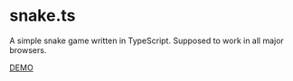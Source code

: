 # snake.ts

A simple snake game written in TypeScript. Supposed to work in all major browsers.

[DEMO](https://inker.github.io/snake.ts)
